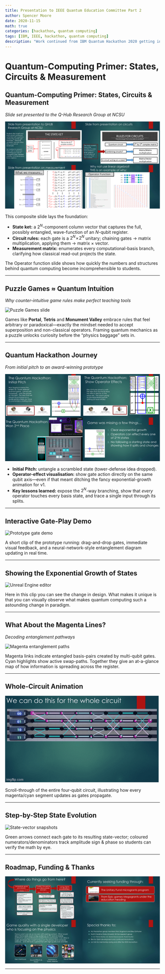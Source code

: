 ```yaml
---
title: Presentation to IEEE Quantum Education Committee Part 2
author: Spencer Moore
date: 2020-11-15
math: true
categories: [hackathon, quantum computing]
tags: [IBM, IEEE, hackathon, quantum computing]
description: "Work continued from IBM Quantum Hackathon 2020 getting into details"
---
```

# Quantum-Computing Primer: States, Circuits & Measurement  

## Quantum-Computing Primer: States, Circuits & Measurement  
*Slide set presented to the Q-Hub Research Group at NCSU*

![State, Circuit & Measurement Overview](..\assets\img\posts\2020-11-01-q-ieee-01_04.png)

This composite slide lays the foundation:

* **State ket:** a $2^{N}$-component column vector that captures the full, possibly entangled, wave-function of an $N$-qubit register.  
* **Circuit rules:** each gate is a $2^{N}\!\times\!2^{N}$ unitary; chaining gates → matrix multiplication, applying them → matrix × vector.  
* **Measurement matrix:** enumerates every computational-basis branch, clarifying how classical read-out projects the state.  

The Operator function slide shows how quickly the numbers and structures behind quantum computing become incomprehensible to students.

---

## Puzzle Games ≈ Quantum Intuition  
*Why counter-intuitive game rules make perfect teaching tools*

![Puzzle Games slide](..\assets\img\posts\2020-11-01-q-ieee-08.gif)

Games like **Portal**, **Tetris** and **Monument Valley** embrace rules that feel arbitrary or paradoxical—exactly the mindset needed to accept superposition and non-classical operators.  Framing quantum mechanics as a puzzle unlocks curiosity before the “physics baggage” sets in.

---

## Quantum Hackathon Journey  
*From initial pitch to an award-winning prototype*

![Hackathon evolution slides](..\assets\img\posts\2020-11-01-q-ieee-11_14.png)

* **Initial Pitch:** untangle a scrambled state (tower-defense idea dropped).  
* **Operator-effect visualisation:** show gate action directly on the same qubit axis—even if that meant ditching the fancy exponential-growth animation for v1.  
* **Key lessons learned:** expose the $2^{N}$-way branching, show that *every* operator touches every basis state, and trace a single input through its splits.

---

## Interactive Gate-Play Demo  

![Prototype gate demo](..\assets\img\posts\2020-11-01-q-ieee-13.gif)

A short clip of the prototype running: drag-and-drop gates, immediate visual feedback, and a neural-network-style entanglement diagram updating in real time.

---

## Showing the Exponential Growth of States

![Unreal Engine editor](..\assets\img\posts\2020-11-01-q-ieee-15.gif)

Here in this clip you can see the change in design. What makes it unique is that you can visually observe what makes quantum computing such a astounding change in paradigm.

---

## What About the Magenta Lines?  
*Decoding entanglement pathways*

![Magenta entanglement paths](..\assets\img\posts\2020-11-01-q-ieee-22.gif)

Magenta links indicate entangled basis-pairs created by multi-qubit gates.  Cyan highlights show active swap-paths.  Together they give an at-a-glance map of how information is spreading across the register.

---

## Whole-Circuit Animation  

![Full-circuit fly-through](..\assets\img\posts\2020-11-01-q-ieee-25_45.gif)

Scroll-through of the entire four-qubit circuit, illustrating how every magenta/cyan segment updates as gates propagate.

---

## Step-by-Step State Evolution  

![State-vector snapshots](..\assets\img\posts\2020-11-01-q-ieee-54.gif)

Green arrows connect each gate to its resulting state-vector; coloured numerators/denominators track amplitude sign & phase so students can verify the math by eye.

---

## Roadmap, Funding & Thanks  

![Roadmap & acknowledgements](..\assets\img\posts\2020-11-01-q-ieee-55_59.png)

---
